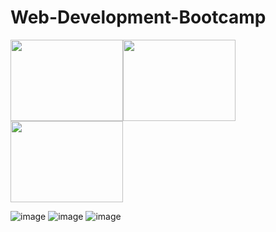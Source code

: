 # Web-Development-Bootcamp
[<img src="https://srv2.imgonline.com.ua/result_img/imgonline-com-ua-cut-image-K0LzppeQLiniCxNl/image_part_001.jpg" height="130px" width="180px">](https://github.com/NishitaErvantikar9/Web-Development-Bootcamp/tree/main/HTML)[<img src="https://srv2.imgonline.com.ua/result_img/imgonline-com-ua-cut-image-K0LzppeQLiniCxNl/image_part_002.jpg" height="130px" width="180px">](https://github.com/NishitaErvantikar9/Web-Development-Bootcamp/tree/main/HTML)[<img src="https://srv2.imgonline.com.ua/result_img/imgonline-com-ua-cut-image-K0LzppeQLiniCxNl/image_part_003.jpg" height="130px" width="180px">](https://github.com/NishitaErvantikar9/Web-Development-Bootcamp/tree/main/HTML)



![image](https://user-images.githubusercontent.com/120945994/216255132-ed232098-a517-4497-88be-5fe6d9f25e00.png)
![image](https://user-images.githubusercontent.com/120945994/216825655-b8c206f8-4cfb-4161-88f6-c5d66893583e.png)
![image](https://user-images.githubusercontent.com/120945994/216825749-e2dd55ab-23ff-4c73-9f9e-e94fd09b440a.png)
